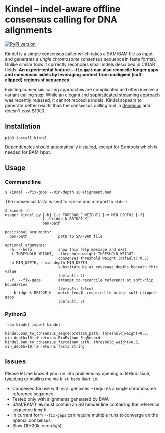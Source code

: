 # Kindel – indel-aware offline consensus calling for DNA alignments
[![PyPI version](https://badge.fury.io/py/kindel.svg)](https://badge.fury.io/py/kindel)

Kindel is a simple consensus caller which takes a SAM/BAM file as input and generates a *single chromosome* consensus sequence in fasta format. Unlike similar tools it correctly reconciles small indels described in CIGAR fields. **An experimental feature `--fix-gaps` can also reconcile longer gaps and consensus indels by leveraging context from unaligned (soft-clipped) regions of sequences.**

Existing consensus calling approaches are complicated and often involve a variant calling step. While an [elegant and sophisticated streaming approach](https://github.com/karel-brinda/ococo) was recently released, it cannot reconcile indels. Kindel appears to generate better results than the consensus calling tool in [Geneious](http://www.geneious.com/) and doesn't cost $1000.


## Installation
```
pip3 install kindel
```
Dependencies should automatically installed, except for Samtools which is needed for BAM input.

## Usage
### Command line
```
$ kindel --fix-gaps --min-depth 10 alignment.bam
```
The consensus fasta is sent to `stdout` and a report to `stderr`
```
$ kindel -h
usage: kindel.py [-h] [-t THRESHOLD_WEIGHT] [-m MIN_DEPTH] [-f]
                 [--bridge-k BRIDGE_K]
                 bam-path

positional arguments:
  bam-path              path to SAM/BAM file

optional arguments:
  -h, --help            show this help message and exit
  -t THRESHOLD_WEIGHT, --threshold-weight THRESHOLD_WEIGHT
                        consensus threshold weight (default: 0.5)
  -m MIN_DEPTH, --min-depth MIN_DEPTH
                        substitute Ns at coverage depths beneath this value
                        (default: 2)
  -f, --fix-gaps        attempt to reconcile reference at soft-clip boundaries
                        (default: False)
  --bridge-k BRIDGE_K   match length required to bridge soft-clipped gaps
                        (default: 7)

```

### Python3
```
from kindel import kindel

kindel.bam_to_consensus_seqrecord(bam_path, threshold_weight=0.5, min_depth=10) # returns BioPython SeqRecord
kindel.bam_to_consensus_fasta(bam_path, threshold_weight=0.5, min_depth=10) # returns fasta string
```

## Issues
Please let me know if you run into problems by opening a GitHub issue, [tweeting](https://twitter.com/beconstant) or mailing me via `b at bede dawt im`.
- Conceived for use with viral genomes – requires a single chromosome reference sequence
- Tested only with alignments generated by BWA
- SAM/BAM files must contain an SQ header line containing the reference sequence length.
- In current form `--fix-gaps` can require multiple runs to converge on the optimal consensus
- Slow (10-20k records/s)

